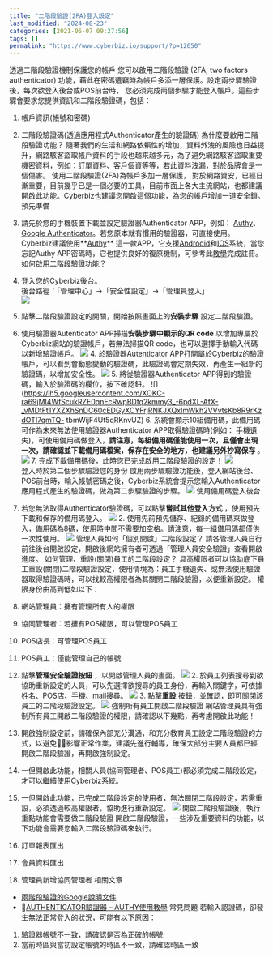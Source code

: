 ```yaml
---
title: "二階段驗證(2FA)登入設定"
last_modified: "2024-08-23"
categories: [2021-06-07 09:27:56]
tags: []
permalink: "https://www.cyberbiz.io/support/?p=12650"
---
```


透過二階段驗證機制保護您的帳戶 您可以啟用二階段驗證 (2FA, two factors authenticator)
功能，藉此在密碼遭竊時為帳戶多添一層保護。設定兩步驟驗證後，每次欲登入後台或POS前台時，
您必須完成兩個步驟才能登入帳戶。這些步驟會要求您提供資訊和二階段驗證碼，包括：

1. 帳戶資訊(帳號和密碼)
2. 二階段驗證碼(透過應用程式Authenticator產生的驗證碼)
為什麼要啟用二階段驗證功能？
隨著我們的生活和網路依賴性的增加，資料外洩的風險也日益提升，網路駭客盜取帳戶資料的手段也越來越多元，為了避免網路駭客盜取重要機密資料，例如：訂單資料、客戶個資等等，若此資料洩漏，對於品牌會是一個傷害。
使用二階段驗證(2FA)為帳戶多加一層保護，
對於網路資安，已經日漸重要，目前幾乎已是一個必要的工具，目前市面上各大主流網站，也都建議開啟此功能。Cyberbiz也建議您開啟這個功能，為您的帳戶增加一道安全鎖。
預先準備

1. 請先於您的手機裝置下載並設定驗證器Authenticator APP，例如： [Authy](https://www.cyberbiz.io/support/?p=12873)、[Google Authenticator](https://support.google.com/accounts/answer/1066447?co=GENIE.Platform%3DAndroid&hl=zh-Hant)。若您原本就有慣用的驗證器，可直接使用。Cyberbiz建議使用**[Authy](https://authy.com/)** 這一款APP，它支援[Androdid](https://apps.apple.com/us/app/authy/id494168017)和[IOS](https://apps.apple.com/us/app/authy/id494168017)系統，當您忘記Authy APP密碼時，它也提供良好的復原機制，可參考此[教學](https://www.cyberbiz.io/support/?p=12873)完成註冊。
如何啟用二階段驗證功能？

1. 登入您的Cyberbiz後台。  
後台路徑：「管理中心」→「安全性設定」→「管理員登入」  
![](https://www.cyberbiz.io/support/wp-content/uploads/Snipaste_2024-08-23_16-54-08.png)  

2. 點擊二階段驗證設定的開關，開始按照畫面上的**安裝步驟** 設定二階段驗證。  


3. 使用驗證器Autenticator APP掃描**安裝步驟中顯示的QR code** 以增加專屬於Cyberbiz網站的驗證帳戶，若無法掃描QR code，也可以選擇手動輸入代碼以新增驗證帳戶。
![](https://www.cyberbiz.io/support/wp-content/uploads/2021/05/image-8-1024x371.png) 4\. 於驗證器Autenticator
APP打開屬於Cyberbiz的驗證帳戶，可以看到會動態變動的驗證碼，此驗證碼會定期失效，再產生一組新的驗證碼，以增加安全性。
![](https://www.cyberbiz.io/support/wp-content/uploads/2021/05/image-10-300x251.png) 5\. 將從驗證器Authenticator
APP得到的驗證碼，輸入於驗證碼的欄位，按下確認鈕。 ![](https://lh5.googleusercontent.com/XOKC-ra69jMI4WfScukRZE0qnEcRwpBDtq2kmmy3_-6pdXL-AfX-_vMDtFt1YXZXhSnDC60cEDGyXCYFrjRNKJXQxImWkh2VVvtsKb8R9rKzdOTI7qmTQ-
tbmWijF4Ut5qRKnvUZ) 6\. 系統會顯示10組備用碼，此備用碼可作為未來無法使用驗證器Authenticator
APP取得驗證碼時(例如：
手機遺失)，可使用備用碼做登入，**請注意，每組備用碼僅能使用一次，且僅會出現一次，請確認並下載備用碼檔案，保存在安全的地方，也建議另外抄寫保存** 。
![](https://www.cyberbiz.io/support/wp-content/uploads/2021/06/截圖-2021-06-16-上午10.19.48-1024x810.png) 7\.
完成下載備用碼後，此時您已完成啟用二階段驗證的設定！ ![](https://www.cyberbiz.io/support/wp-content/uploads/2021/06/image-8.png)  
登入時於第二個步驟驗證您的身份
啟用兩步驟驗證功能後，登入網站後台、POS前台時，輸入帳號密碼之後，Cyberbiz系統會提示您輸入Authenticator應用程式產生的驗證碼，做為第二步驟驗證的步驟。
![](https://www.cyberbiz.io/support/wp-content/uploads/2021/05/image-11-1024x751.png) 使用備用碼登入後台

1. 若您無法取得Authenticator驗證碼，可以點擊**嘗試其他登入方式** ，使用預先下載和保存的備用碼登入。
![](https://www.cyberbiz.io/support/wp-content/uploads/2021/05/image-12-1024x751.png) 2\.
使用先前預先儲存、紀錄的備用碼來做登入，備用碼為8碼，使用時中間不需要加空格。請注意，每一組備用碼都僅供一次性使用。
![](https://www.cyberbiz.io/support/wp-content/uploads/2021/05/image-13-1024x743.png) 管理人員如何「個別開啟」二階段設定？
請各管理人員自行前往後台開啟設定，開啟後網站擁有者可透過「管理人員安全驗證」查看開啟進度。 如何管理、重設(關閉)員工的二階段設定？
具高權限者可以協助底下員工重設(關閉)二階段驗證設定，使用情境為：員工手機遺失、或無法使用驗證器取得驗證碼時，可以找較高權限者為其關閉二階段驗證，以便重新設定。
權限身份由高到低如以下：

1. 網站管理員：擁有管理所有人的權限
2. 協同管理者：若擁有POS權限，可以管理POS員工
3. POS店長：可管理POS員工
4. POS員工：僅能管理自己的帳號
1. 點擊**管理安全驗證按鈕** ，以開啟管理人員的畫面。
![](https://www.cyberbiz.io/support/wp-content/uploads/2021/07/image.png) 2\.
於員工列表搜尋到欲協助重新設定的人員，可以先選擇欲搜尋的員工身份，再輸入關鍵字，可依據姓名、POS店、手機、mail搜尋。
![](https://www.cyberbiz.io/support/wp-content/uploads/2021/07/image-3.png)
3\. 點擊**重設** 按鈕，並確認，即可關閉該員工的二階段驗證設定。 ![](https://www.cyberbiz.io/support/wp-content/uploads/2021/06/image-11.png) 強制所有員工開啟二階段驗證
網站管理員具有強制所有員工開啟二階段驗證的權限，請確認以下幾點，再考慮開啟此功能！

1. 開啟強制設定前，請確保內部充分溝通，和充分教育員工設定二階段驗證的方式，以避免影響正常作業，建議先進行輔導，確保大部分主要人員都已經開啟二階段驗證，再開啟強制設定。
2. 一但開啟此功能，相關人員(協同管理者、POS員工)都必須完成二階段設定，才可以繼續使用Cyberbiz系統。
3. 一但開啟此功能，已完成二階段設定的使用者，無法關閉二階段設定，若需重設，必須透過較高權限者，協助進行重新設定。
![](https://www.cyberbiz.io/support/wp-content/uploads/2021/07/image-4.png)
開啟二階段驗證後，執行重點功能會需要做二階段驗證 開啟二階段驗證，一些涉及重要資料的功能，以下功能會需要您輸入二階段驗證碼來執行。

1. 訂單報表匯出
2. 會員資料匯出
3. 管理員新增協同管理者
相關文章

* [兩階段驗證的Google說明文件](https://support.google.com/accounts/topic/2954345?hl=zh-Hant&ref_topic=7667090)
* [AUTHENTICATOR驗證器 – AUTHY使用教學](https://www.cyberbiz.io/support/?p=12873)
常見問題 若輸入認證碼，卻發生無法正常登入的狀況，可能有以下原因：

1. 驗證器帳號不一致，請確認是否為正確的帳號
2. 當前時區與當初設定帳號的時區不一致，請確認時區一致

